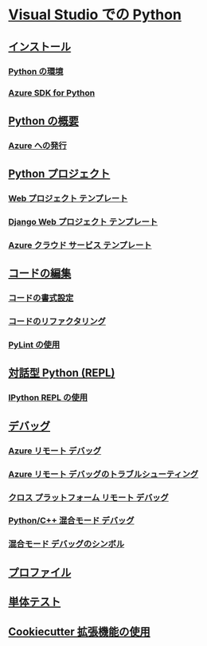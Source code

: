 # [Visual Studio での Python](python-in-visual-studio.md)
## [インストール](installation.md)
### [Python の環境](python-environments.md)
### [Azure SDK for Python](azure-sdk-for-python.md)
## [Python の概要](getting-started.md)
### [Azure への発行](publishing-to-azure.md)
## [Python プロジェクト](python-projects.md)
### [Web プロジェクト テンプレート](template-web.md)
### [Django Web プロジェクト テンプレート](template-django.md)
### [Azure クラウド サービス テンプレート](template-azure-cloud-service.md)
## [コードの編集](code-editing.md)
### [コードの書式設定](code-formatting.md)
### [コードのリファクタリング](code-refactoring.md)
### [PyLint の使用](code-pylint.md)
## [対話型 Python (REPL)](interactive-repl.md)
### [IPython REPL の使用](interactive-repl-ipython.md)
## [デバッグ](debugging.md)
### [Azure リモート デバッグ](debugging-azure-remote.md)
### [Azure リモート デバッグのトラブルシューティング](debugging-azure-remote-troubleshooting.md)
### [クロス プラットフォーム リモート デバッグ](debugging-cross-platform-remote.md)
### [Python/C++ 混合モード デバッグ](debugging-mixed-mode.md)
### [混合モード デバッグのシンボル](debugging-symbols-for-mixed-mode.md)
## [プロファイル](profiling.md)
## [単体テスト](unit-testing.md)
## [Cookiecutter 拡張機能の使用](cookiecutter.md)